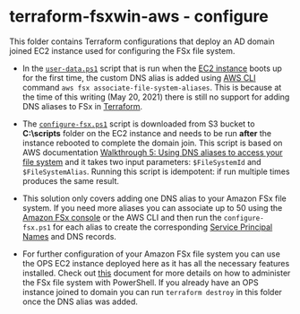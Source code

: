 # terraform-fsxwin-aws - configure
This folder contains Terraform configurations that deploy an AD domain joined EC2 instance used for configuring the FSx file system.

* In the [```user-data.ps1```](https://github.com/RaduLupan/terraform-fsxwin-aws/blob/main/configure/user-data.ps1) script that is run when the [EC2 instance](https://docs.aws.amazon.com/AWSEC2/latest/UserGuide/instancedata-add-user-data.html) boots up for the first time, the custom DNS alias is added using [AWS CLI](https://awscli.amazonaws.com/v2/documentation/api/latest/reference/fsx/associate-file-system-aliases.html) command ```aws fsx associate-file-system-aliases```. This is because at the time of this writing (May 20, 2021) there is still no support for adding DNS aliases to FSx in [Terraform](https://github.com/hashicorp/terraform-provider-aws/issues/16548). 

* The [```configure-fsx.ps1```](https://github.com/RaduLupan/terraform-fsxwin-aws/blob/main/configure/configure-fsx.ps1) script is downloaded from S3 bucket to **C:\scripts** folder on the EC2 instance and needs to be run **after** the instance rebooted to complete the domain join. This script is based on AWS documentation [Walkthrough 5: Using DNS aliases to access your file system](https://docs.aws.amazon.com/fsx/latest/WindowsGuide/walkthrough05-file-system-custom-CNAME.html) and it takes two input parameters: ```$FileSystemId``` and ```$FileSystemAlias```. Running this script is idempotent: if run multiple times produces the same result. 

* This solution only covers adding one DNS alias to your Amazon FSx file system. If you need more aliases you can associate up to 50 using the [Amazon FSx console](https://docs.aws.amazon.com/fsx/latest/WindowsGuide/walkthrough05-file-system-custom-CNAME.html) or the AWS CLI and then run the ```configure-fsx.ps1``` for each alias to create the corresponding [Service Principal Names](https://docs.microsoft.com/en-us/windows/win32/ad/service-principal-names) and DNS records.

* For further configuration of your Amazon FSx file system you can use the OPS EC2 instance deployed here as it has all the necessary features installed. Check out [this](https://docs.aws.amazon.com/fsx/latest/WindowsGuide/remote-pwrshell.html) document for more details on how to administer the FSx file system with PowerShell. If you already have an OPS instance joined to domain you can run ```terraform destroy``` in this folder once the DNS alias was added.